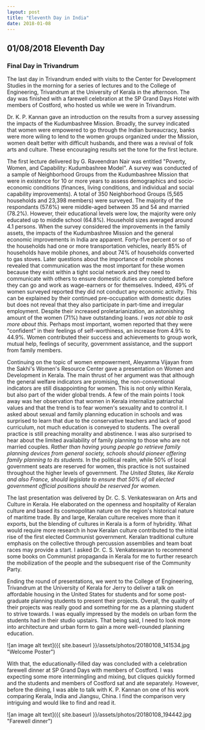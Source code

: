 ```yaml
---
layout: post
title: "Eleventh Day in India"
date: 2018-01-08
---
```


## 01/08/2018 Eleventh Day
### Final Day in Trivandrum

The last day in Trivandrum ended with visits to the Center for Development Studies in the morning for a series of lectures and to the College
of Engineering, Trivandrum at the University of Kerala in the afternoon. The day was finished with a farewell celebration at the SP Grand Days Hotel with members of Costford, who hosted us while we were in Trivandrum.

Dr. K. P. Kannan gave an introduction on the results from a survey
assessing the impacts of the Kudumbashree Mission. Broadly, the survey
indicated that women were empowered to go through the Indian bureaucracy,
banks were more wiling to lend to the women groups organized under the Mission,
women dealt better with difficult husbands,
and there was a revival of folk arts and culture. These encouraging results set the tone for the first lecture.

The first lecture delivered by G. Raveendran Nair was entitled "Poverty, Women, and Capability: Kudumbashree Model".
A survey was conducted of a sample of Neighborhood Groups from the Kudumbashree Mission that were in existence for 10 or more years to assess
demographics and socio-economic conditions (finances, living conditions, and individual and social capability improvements).
A total of 350 Neighborhood Groups (5,565 households and 23,398 members) were surveyed.
The majority of the respondants (57.6%) were middle-aged between 35 and 54 and married (78.2%).
However, their educational levels were low, the majority were only educated up to middle school (64.8%).
Household sizes averaged around 4.1 persons.
When the survey considered the improvements in the family assets, the impacts of the Kudumbashree Mission and the general economic improvements in India are apparent.
Forty-five percent or so of the households had one or more transportation vehicles, nearly 85% of households have mobile phones, and about 74% of households converted to gas stoves.
Later questions about the importance of mobile phones revealed that communication was the most important for these women because they exist within a tight social network and they need to 
communicate with others to ensure domestic duties are completed before they can go and work as wage-earners or for themselves.
Indeed, 49% of women surveyed reported they did not conduct any economic activity.
This can be explained by their continued pre-occupation with domestic duties but does not reveal that they also participate in part-time and irregular employment.
Despite their increased proletarianization, an astonishing amount of the women (71%) have outstanding loans. *I was not able to ask more about this.*
Perhaps most important, women reported that they were "confident" in their feelings of self-worthiness, an increase from 4.9% to 44.9%.
Women contributed their success and achievements to group work, mutual help, feelings of security, government assistance, and the support from family members.

Continuing on the topic of women empowerment, Aleyamma Vijayan from the Sakhi's Women's Resource Center gave a presentation on Women and Development in Kerala.
The main thrust of her argument was that although the general welfare indicators are promising, the non-conventional indicators are still disappointing for women.
This is not only within Kerala, but also part of the wider global trends. 
A few of the main points I took away was her observation that women in Kerala internalize patriarchal values and that the trend is to fear women's sexuality and to control it.
I asked about sexual and family planning education in schools and was surprised to learn that due to the conservative teachers and lack of good curriculum, not much education is conveyed to students. The overall practice is still preaching morality and abstinence.
I was also surprised to hear about the limited availability of family planning to those who are not married couples. *Rather than having young people go retrieve family planning devices from general society, schools should pioneer offering family planning to its students.*
In the political realm, while 50% of local government seats are reserved for women, this practice is not sustained throughout the higher levels of government.
*The United States, like Kerala and also France, should legislate to ensure that 50% of all elected government official positions should be reserved for women.* 

The last presentation was delivered by Dr. C. S. Venkateswaran on Arts and Culture in Kerala.
He elaborated on the openness and hospitality of Keralan culture and based its cosmopolitan nature on the region's historical nature of maritime trade. 
By and large, Keralan culture receives more than it exports, but the blending of cultures in Kerala is a form of hybridity.
What would require more research in how Keralan culture contributed to the initial rise of the first elected Communist government.
Keralan traditional culture emphasis on the collective through percussion assemblies and team boat races may provide a start.
I asked Dr. C. S. Venkateswaran to recommend some books on Communist propaganda in Kerala for me to further research the mobilization of the people and the subsequent rise of the Community Party.

Ending the round of presentations, we went to the College of Engineering, Trivandrum at the University of Kerala for Jerry to deliver a talk on affordable housing in the United States for students and for some post-graduate planning students to present their projects.
Overall, the quality of their projects was really good and something for me as a planning student to strive towards. I was equally impressed by the models on urban form the students had in their studio upstairs. That being said, I need to look more into architecture and urban form to gain a more well-rounded planning education.

![an image alt text]({{ site.baseurl }}/assets/photos/20180108_141534.jpg "Welcome Poster")

With that, the educationally-filled day was concluded with a celebration farewell dinner at SP Grand Days with members of Costford. 
I was expecting some more intermingling and mixing, but cliques quickly formed and the students and members of Costford sat and ate separately. 
However, before the dining, I was able to talk with K. P. Kannan on one of his work comparing Kerala, India and Jiangsu, China. 
I find the comparison very intriguing and would like to find and read it.

![an image alt text]({{ site.baseurl }}/assets/photos/20180108_194442.jpg "Farewell dinner")